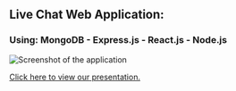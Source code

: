 ## Live Chat Web Application:
### Using: MongoDB - Express.js - React.js - Node.js

![Screenshot of the application](https://i.imgur.com/4GZJ6GM.png)



[Click here to view our presentation.](https://docs.google.com/a/g.cofc.edu/presentation/d/19xqZbQ7eF5LXLCVqCr3qp_e0AcaO8c6jcMb-fx8X9sI/edit?usp=sharing)